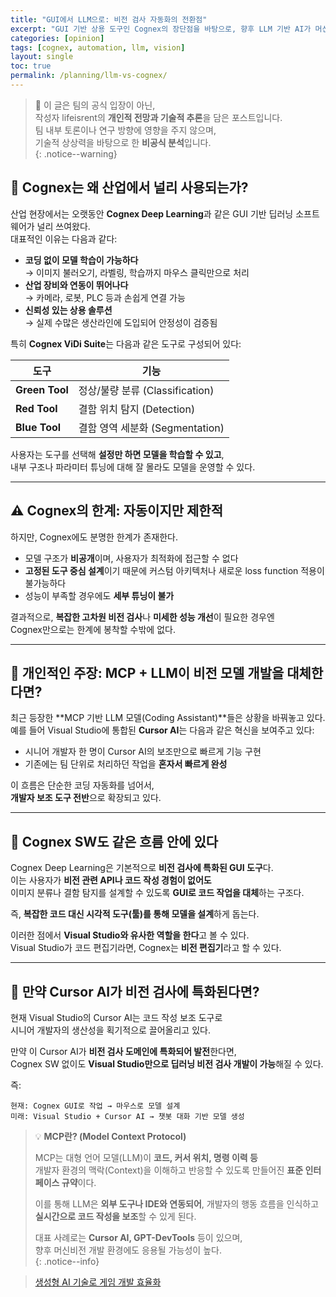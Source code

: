 ```yaml
---
title: "GUI에서 LLM으로: 비전 검사 자동화의 전환점"
excerpt: "GUI 기반 상용 도구인 Cognex의 장단점을 바탕으로, 향후 LLM 기반 AI가 머신비전 모델 개발을 어떻게 변화시킬 수 있을지에 대해 lifeisrent의 개인적 관점을 정리한다."
categories: [opinion]
tags: [cognex, automation, llm, vision]
layout: single
toc: true
permalink: /planning/llm-vs-cognex/
---
```


> 📌 이 글은 팀의 공식 입장이 아닌,  
> 작성자 lifeisrent의 **개인적 전망과 기술적 추론**을 담은 포스트입니다.  
> 팀 내부 토론이나 연구 방향에 영향을 주지 않으며,  
> 기술적 상상력을 바탕으로 한 **비공식 분석**입니다.  
{: .notice--warning}


## 🧠 Cognex는 왜 산업에서 널리 사용되는가?

산업 현장에서는 오랫동안 **Cognex Deep Learning**과 같은 GUI 기반 딥러닝 소프트웨어가 널리 쓰여왔다.  
대표적인 이유는 다음과 같다:

- **코딩 없이 모델 학습이 가능하다**  
  → 이미지 불러오기, 라벨링, 학습까지 마우스 클릭만으로 처리
- **산업 장비와 연동이 뛰어나다**  
  → 카메라, 로봇, PLC 등과 손쉽게 연결 가능
- **신뢰성 있는 상용 솔루션**  
  → 실제 수많은 생산라인에 도입되어 안정성이 검증됨

특히 **Cognex ViDi Suite**는 다음과 같은 도구로 구성되어 있다:

| 도구 | 기능 |
|------|------|
| **Green Tool** | 정상/불량 분류 (Classification) |
| **Red Tool**   | 결함 위치 탐지 (Detection) |
| **Blue Tool**  | 결함 영역 세분화 (Segmentation) |

사용자는 도구를 선택해 **설정만 하면 모델을 학습할 수 있고**,  
내부 구조나 파라미터 튜닝에 대해 잘 몰라도 모델을 운영할 수 있다.

---

## ⚠️ Cognex의 한계: 자동이지만 제한적

하지만, Cognex에도 분명한 한계가 존재한다.

- 모델 구조가 **비공개**이며, 사용자가 최적화에 접근할 수 없다
- **고정된 도구 중심 설계**이기 때문에 커스텀 아키텍처나 새로운 loss function 적용이 불가능하다
- 성능이 부족할 경우에도 **세부 튜닝이 불가**

결과적으로, **복잡한 고차원 비전 검사**나 **미세한 성능 개선**이 필요한 경우엔  
Cognex만으로는 한계에 봉착할 수밖에 없다.

---

## 🤖 개인적인 주장: MCP + LLM이 비전 모델 개발을 대체한다면?

최근 등장한 **MCP 기반 LLM 모델(Coding Assistant)**들은 상황을 바꿔놓고 있다.  
예를 들어 Visual Studio에 통합된 **Cursor AI**는 다음과 같은 혁신을 보여주고 있다:

- 시니어 개발자 한 명이 Cursor AI의 보조만으로 빠르게 기능 구현
- 기존에는 팀 단위로 처리하던 작업을 **혼자서 빠르게 완성**

이 흐름은 단순한 코딩 자동화를 넘어서,  
**개발자 보조 도구 전반**으로 확장되고 있다.

---

## 🧠 Cognex SW도 같은 흐름 안에 있다

Cognex Deep Learning은 기본적으로 **비전 검사에 특화된 GUI 도구**다.  
이는 사용자가 **비전 관련 API나 코드 작성 경험이 없어도**  
이미지 분류나 결함 탐지를 설계할 수 있도록 **GUI로 코드 작업을 대체**하는 구조다.

즉, **복잡한 코드 대신 시각적 도구(툴)를 통해 모델을 설계**하게 돕는다.

이러한 점에서 **Visual Studio와 유사한 역할을 한다**고 볼 수 있다.  
Visual Studio가 코드 편집기라면, Cognex는 **비전 편집기**라고 할 수 있다.

---

## 🔮 만약 Cursor AI가 비전 검사에 특화된다면?

현재 Visual Studio의 Cursor AI는 코드 작성 보조 도구로  
시니어 개발자의 생산성을 획기적으로 끌어올리고 있다.

만약 이 Cursor AI가 **비전 검사 도메인에 특화되어 발전**한다면,  
Cognex SW 없이도 **Visual Studio만으로 딥러닝 비전 검사 개발이 가능**해질 수 있다.

즉:

```text
현재: Cognex GUI로 작업 → 마우스로 모델 설계
미래: Visual Studio + Cursor AI → 챗봇 대화 기반 모델 생성
```

> 💡 **MCP란? (Model Context Protocol)**  
>  
> MCP는 대형 언어 모델(LLM)이 **코드, 커서 위치, 명령 이력 등**  
> 개발자 환경의 맥락(Context)을 이해하고 반응할 수 있도록 만들어진 **표준 인터페이스 규약**이다.  
>  
> 이를 통해 LLM은 **외부 도구나 IDE와 연동되어**, 개발자의 행동 흐름을 인식하고 **실시간으로 코드 작성을 보조**할 수 있게 된다.  
>  
> 대표 사례로는 **Cursor AI, GPT-DevTools** 등이 있으며,  
> 향후 머신비전 개발 환경에도 응용될 가능성이 높다.  
{: .notice--info}

> [생성형 AI 기술로 게임 개발 효율화](https://www.aitimes.com/news/articleView.html?idxno=170671)  
